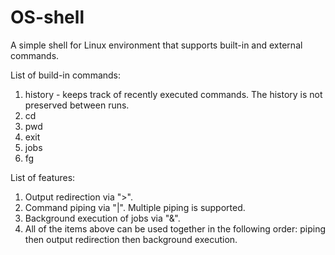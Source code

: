 # OS-shell

A simple shell for Linux environment that supports built-in and external commands.

List of build-in commands:
1. history - keeps track of recently executed commands. The history is not preserved between runs.
2. cd
3. pwd
4. exit
5. jobs
6. fg

List of features:
1. Output redirection via ">".
2. Command piping via "|". Multiple piping is supported.
3. Background execution of jobs via "&".
4. All of the items above can be used together in the following order: piping then output redirection then background execution.
